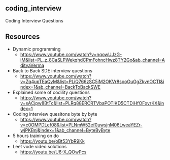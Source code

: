## coding_interview
 Coding Interview Questions
## Resources
- Dynamic programming
  - https://www.youtube.com/watch?v=nqowUJzG-iM&list=PL_z_8CaSLPWekqhdCPmFohncHwz8TY2Go&ab_channel=AdityaVerma
- Back to Back SDE interview questions
  - https://www.youtube.com/watch?v=Zq4upTEaQyM&list=PLiQ766zSC5jM2OKVr8sooOuGgZkvnOCTI&index=1&ab_channel=BackToBackSWE
- Explained some of codility questions
  - https://www.youtube.com/watch?v=sACjpw8BtTc&list=PLRq88ERCRTVbaPOTIKD5CTDiHfOFxvrKX&index=1
- Coding interview quesitons byte by byte
  - https://www.youtube.com/watch?v=c0OMPDLef08&list=PLNmW52ef0uwsjnM06LweaYEZr-wjPKBnj&index=1&ab_channel=ByteByByte
- 5 hours training on do
  - https://youtu.be/oBt53YbR9Kk
- Leet vode video solutions 
  - https://youtu.be/U6-X_QOwPcs

